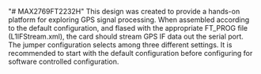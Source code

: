 "# MAX2769FT2232H" 
This design was created to provide a hands-on platform for exploring GPS signal processing. When assembled according to the default configuration, and flased with the appropriate FT_PROG file (L1IFStream.xml), the card should stream GPS IF data out the serial port. The jumper configuration selects among three different settings. It is recommended to start with the default configuration before configuring for software controlled configuration.

